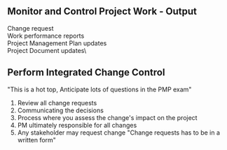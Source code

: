 ## Monitor and Control Project Work - Output
Change request \
Work performance reports\
Project Management Plan updates\
Project Document updates\

## Perform Integrated Change Control
"This is a hot top, Anticipate lots of questions in the PMP exam"
1. Review all change requests
2. Communicating the decisions
3. Process where you assess the change's impact on the project
4. PM ultimately responsible for all changes
5. Any stakeholder may request change
  "Change requests has to be in a written form"



